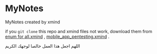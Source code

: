# MyNotes
MyNotes created by xmind

if you `git clone` this repo and xmind files not work, download them from [enum for all.xmind](https://media.githubusercontent.com/media/0xheg3zy/MyNotes/refs/heads/main/enum%20for%20all.xmind?download=true) , [mobile_app_pentesting.xmind](https://media.githubusercontent.com/media/0xheg3zy/MyNotes/refs/heads/main/mobile_app_pentesting.xmind?download=true) .

اللهم اجعل هذا العمل خالصا لوجهك الكريم
